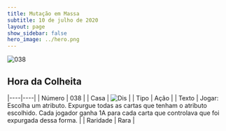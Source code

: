 ```yaml
---
title: Mutação em Massa
subtitle: 10 de julho de 2020
layout: page
show_sidebar: false
hero_image: ../hero.png
---
```


![038](https://cdn.keyforgegame.com/media/card_front/pt/479_038_8G354VHGGMMF_pt.png)

## Hora da Colheita

|----|----|
| Número | 038 |
| Casa | ![Dis](https://archonarcana.com/images/thumb/e/e8/Dis.png/22px-Dis.png "Dis") |
| Tipo | Ação |
| Texto | Jogar: Escolha um atributo. Expurgue todas as cartas que tenham o atributo escolhido. Cada jogador ganha 1A para cada carta que controlava que foi expurgada dessa forma. |
| Raridade | Rara |
